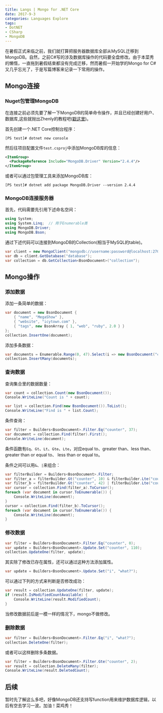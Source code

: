 ```yaml
---
title: Langs | Mongo for .NET Core
date: 2017-9-3
categories: Languages Explore
tags:
- DotNET
- CSharp
- MongoDB
---
```


在暑假正式来临之前，我们就打算把服务器数据库全部从MySQL迁移到MongoDB。自然，之前C#写的涉及数据库操作的代码要全盘修改。由于本菜秀的懒惰，一直拖到暑假结束都没有完成迁移，然而暑假一开始学的Mongo for C#又几乎忘光了，于是写篇博客来记录一下常用的操作。

<!-- more -->

## Mongo连接

### Nuget包管理MongoDB

在连接之前必须先要了解一下MongoDB的简单命令操作，并且已经创建好用户、数据库,这些就抛出Zhenly的教程吧([戳这里](https://blog.zhenly.cn/2017/07/21/linux-mongodb/))。

首先创建一个.NET Core控制台程序：

```shell
[PS test]# dotnet new console
```

然后往项目配置文件`test.csproj`中添加MongoDB库的信息：

```xml
<ItemGroup>
  <PackageReference Include="MongoDB.Driver" Version="2.4.4"/>
</ItemGroup>
```

或者可以通过包管理工具来添加MongoDB库：

```shell
[PS test]# dotnet add package MongoDB.Driver --version 2.4.4
```

### MongoDB连接服务器

首先，代码需要先引用下述命名空间：

```csharp
using System;
using System.Linq;  // 用于Enumerable类
using MongoDB.Driver;
using MongoDB.Bson;
```

通过下述代码可以连接到MongoDB的Collection(相当于MySQL的table)。

```csharp
var client = new MongoClient("mongodb://username:password@localhost:27017/database");
var db = client.GetDatabase("database");
var collection = db.GetCollection<BsonDocument>("collection");
```

## Mongo操作

### 添加数据

添加一条简单的数据：

```csharp
var document = new BsonDocument {
    { "name", "MegaShow" },
    { "website", "icytown.com" },
    { "tags", new BsonArray { 1, "web", "ruby", 2.0 } }
};
collection.InsertOne(document);
```

添加多条数据：

```csharp
var documents = Enumerable.Range(0, 47).Select(i => new BsonDocument("counter", i));
collection.InsertMany(documents);
```

### 查询数据

查询集合里的数据数量：

```csharp
var count = collection.Count(new BsonDocument());
Console.WriteLine("Count is " + count);
```

```csharp
var list = collection.Find(new BsonDocument()).ToList();
Console.WriteLine("Find is " + list.Count);
```

条件查询：

```csharp
var filter = Builders<BsonDocument>.Filter.Eq("counter", 37);
var document = collection.Find(filter).First();
Console.WriteLine(document);
```

条件函数有`Eq`、`Gt`、`Lt`、`Gte`、`Lte`，对应equal to、greater than、less than、 greater than or equal to、 less than or equal to。

条件之间可以用`&`、`|`来组合：

```csharp
var filterBuilder = Builders<BsonDocument>.Filter;
var filter_a = filterBuilder.Gt("counter", 10) & filterBuilder.Lte("counter", 20);
var filter_b = filterBuilder.Gt("counter", 42) | filterBuilder.Lte("counter", 20);
var cursor = collection.Find(filter_a).ToCursor();
foreach (var document in cursor.ToEnumerable()) {
    Console.WriteLine(document);   
}
cursor = collection.Find(filter_b).ToCursor();
foreach (var document in cursor.ToEnumerable()) {
    Console.WriteLine(document);   
}    
```

### 修改数据

```csharp
var filter = Builders<BsonDocument>.Filter.Eq("counter", 0);
var update = Builders<BsonDocument>.Update.Set("counter", 110);   
collection.UpdateOne(filter, update);  
```

其实除了修改已存在属性，还可以通过这种方法添加属性。

```csharp
var update = Builders<BsonDocument>.Update.Set("i", "what?");
```

可以通过下列的方式来判断是否修改成功：

```csharp
var result = collection.UpdateOne(filter, update);
if (result.IsModifiedCountAvailable) {
    Console.WriteLine(result.ModifiedCount);
} 
```

当修改数据前后是一模一样的情况下，mongo不做修改。

### 删除数据

```csharp
var filter = Builders<BsonDocument>.Filter.Eq("i", "what?");
collection.DeleteOne(filter);
```

或者可以这样删除多条数据。

```csharp
var filter = Builders<BsonDocument>.Filter.Gte("counter", 2);
var result = collection.DeleteMany(filter);
Console.WriteLine(result.DeletedCount);
```

## 后续

暂时先了解这么多吧，好像MongoDB还支持写function用来维护数据库逻辑，以后有空去学习一波。加油！菜鸡秀！

